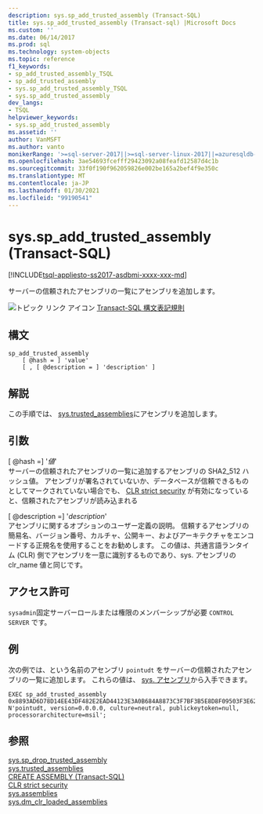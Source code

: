 ```yaml
---
description: sys.sp_add_trusted_assembly (Transact-SQL)
title: sys.sp_add_trusted_assembly (Transact-sql) |Microsoft Docs
ms.custom: ''
ms.date: 06/14/2017
ms.prod: sql
ms.technology: system-objects
ms.topic: reference
f1_keywords:
- sp_add_trusted_assembly_TSQL
- sp_add_trusted_assembly
- sys.sp_add_trusted_assembly_TSQL
- sys.sp_add_trusted_assembly
dev_langs:
- TSQL
helpviewer_keywords:
- sys.sp_add_trusted_assembly
ms.assetid: ''
author: VanMSFT
ms.author: vanto
monikerRange: '>=sql-server-2017||>=sql-server-linux-2017||=azuresqldb-mi-current'
ms.openlocfilehash: 3ae54693fcefff29423092a08feafd12587d4c1b
ms.sourcegitcommit: 33f0f190f962059826e002be165a2bef4f9e350c
ms.translationtype: MT
ms.contentlocale: ja-JP
ms.lasthandoff: 01/30/2021
ms.locfileid: "99190541"
---
```

# <a name="syssp_add_trusted_assembly-transact-sql"></a>sys.sp_add_trusted_assembly (Transact-SQL)  
[!INCLUDE[tsql-appliesto-ss2017-asdbmi-xxxx-xxx-md](../../includes/tsql-appliesto-ss2017-asdbmi-xxxx-xxx-md.md)]

サーバーの信頼されたアセンブリの一覧にアセンブリを追加します。

 ![トピック リンク アイコン](../../database-engine/configure-windows/media/topic-link.gif "トピック リンク アイコン") [Transact-SQL 構文表記規則](../../t-sql/language-elements/transact-sql-syntax-conventions-transact-sql.md)  


## <a name="syntax"></a>構文
```  
sp_add_trusted_assembly 
    [ @hash = ] 'value'
    [ , [ @description = ] 'description' ]
```  

## <a name="remarks"></a>解説  

この手順では、  [sys.trusted_assemblies](../../relational-databases/system-catalog-views/sys-trusted-assemblies-transact-sql.md)にアセンブリを追加します。

## <a name="arguments"></a>引数

[ @hash =] '*値*'  
サーバーの信頼されたアセンブリの一覧に追加するアセンブリの SHA2_512 ハッシュ値。 アセンブリが署名されていないか、データベースが信頼できるものとしてマークされていない場合でも、 [CLR strict security](../../database-engine/configure-windows/clr-strict-security.md) が有効になっていると、信頼されたアセンブリが読み込まれる

[ @description =] '*description*'  
アセンブリに関するオプションのユーザー定義の説明。 信頼するアセンブリの簡易名、バージョン番号、カルチャ、公開キー、およびアーキテクチャをエンコードする正規名を使用することをお勧めします。 この値は、共通言語ランタイム (CLR) 側でアセンブリを一意に識別するものであり、sys. アセンブリの clr_name 値と同じです。 

## <a name="permissions"></a>アクセス許可

`sysadmin`固定サーバーロールまたは権限のメンバーシップが必要 `CONTROL SERVER` です。

## <a name="examples"></a>例  

次の例では、という名前のアセンブリ `pointudt` をサーバーの信頼されたアセンブリの一覧に追加します。 これらの値は、  [sys. アセンブリ](../../relational-databases/system-catalog-views/sys-assemblies-transact-sql.md)から入手できます。     

```  
EXEC sp_add_trusted_assembly 0x8893AD6D78D14EE43DF482E2EAD44123E3A0B684A8873C3F7BF3B5E8D8F09503F3E62370CE742BBC96FE3394477214B84C7C1B0F7A04DCC788FA99C2C09DFCCC, 
N'pointudt, version=0.0.0.0, culture=neutral, publickeytoken=null, processorarchitecture=msil';
```  

## <a name="see-also"></a>参照  
  [sys.sp_drop_trusted_assembly](sys-sp-drop-trusted-assembly-transact-sql.md)  
  [sys.trusted_assemblies](../../relational-databases/system-catalog-views/sys-trusted-assemblies-transact-sql.md)  
  [CREATE ASSEMBLY &#40;Transact-SQL&#41;](../../t-sql/statements/create-assembly-transact-sql.md)  
  [CLR strict security](../../database-engine/configure-windows/clr-strict-security.md)  
  [sys.assemblies](../../relational-databases/system-catalog-views/sys-assemblies-transact-sql.md)  
  [sys.dm_clr_loaded_assemblies](../../relational-databases/system-dynamic-management-views/sys-dm-clr-loaded-assemblies-transact-sql.md)  

